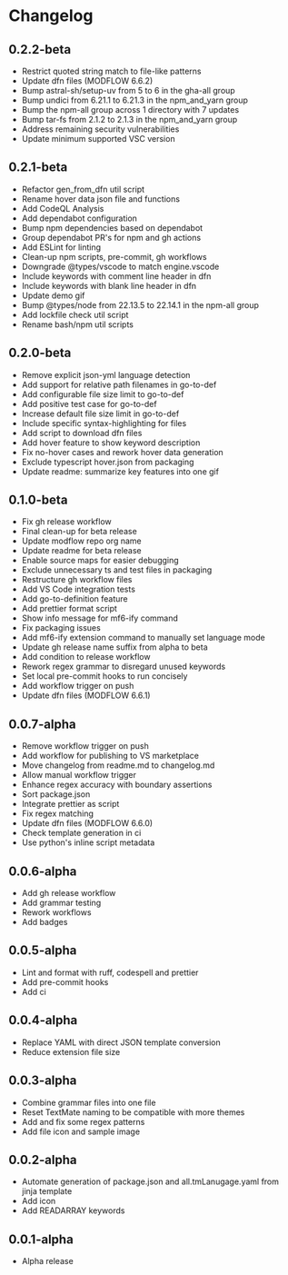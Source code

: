 # Changelog

## 0.2.2-beta

- Restrict quoted string match to file-like patterns
- Update dfn files (MODFLOW 6.6.2)
- Bump astral-sh/setup-uv from 5 to 6 in the gha-all group
- Bump undici from 6.21.1 to 6.21.3 in the npm_and_yarn group
- Bump the npm-all group across 1 directory with 7 updates
- Bump tar-fs from 2.1.2 to 2.1.3 in the npm_and_yarn group
- Address remaining security vulnerabilities
- Update minimum supported VSC version

## 0.2.1-beta

- Refactor gen_from_dfn util script
- Rename hover data json file and functions
- Add CodeQL Analysis
- Add dependabot configuration
- Bump npm dependencies based on dependabot
- Group dependabot PR's for npm and gh actions
- Add ESLint for linting
- Clean-up npm scripts, pre-commit, gh workflows
- Downgrade @types/vscode to match engine.vscode
- Include keywords with comment line header in dfn
- Include keywords with blank line header in dfn
- Update demo gif
- Bump @types/node from 22.13.5 to 22.14.1 in the npm-all group
- Add lockfile check util script
- Rename bash/npm util scripts

## 0.2.0-beta

- Remove explicit json-yml language detection
- Add support for relative path filenames in go-to-def
- Add configurable file size limit to go-to-def
- Add positive test case for go-to-def
- Increase default file size limit in go-to-def
- Include specific syntax-highlighting for files
- Add script to download dfn files
- Add hover feature to show keyword description
- Fix no-hover cases and rework hover data generation
- Exclude typescript hover.json from packaging
- Update readme: summarize key features into one gif

## 0.1.0-beta

- Fix gh release workflow
- Final clean-up for beta release
- Update modflow repo org name
- Update readme for beta release
- Enable source maps for easier debugging
- Exclude unnecessary ts and test files in packaging
- Restructure gh workflow files
- Add VS Code integration tests
- Add go-to-definition feature
- Add prettier format script
- Show info message for mf6-ify command
- Fix packaging issues
- Add mf6-ify extension command to manually set language mode
- Update gh release name suffix from alpha to beta
- Add condition to release workflow
- Rework regex grammar to disregard unused keywords
- Set local pre-commit hooks to run concisely
- Add workflow trigger on push
- Update dfn files (MODFLOW 6.6.1)

## 0.0.7-alpha

- Remove workflow trigger on push
- Add workflow for publishing to VS marketplace
- Move changelog from readme.md to changelog.md
- Allow manual workflow trigger
- Enhance regex accuracy with boundary assertions
- Sort package.json
- Integrate prettier as script
- Fix regex matching
- Update dfn files (MODFLOW 6.6.0)
- Check template generation in ci
- Use python's inline script metadata

## 0.0.6-alpha

- Add gh release workflow
- Add grammar testing
- Rework workflows
- Add badges

## 0.0.5-alpha

- Lint and format with ruff, codespell and prettier
- Add pre-commit hooks
- Add ci

## 0.0.4-alpha

- Replace YAML with direct JSON template conversion
- Reduce extension file size

## 0.0.3-alpha

- Combine grammar files into one file
- Reset TextMate naming to be compatible with more themes
- Add and fix some regex patterns
- Add file icon and sample image

## 0.0.2-alpha

- Automate generation of package.json and all.tmLanugage.yaml from jinja template
- Add icon
- Add READARRAY keywords

## 0.0.1-alpha

- Alpha release
